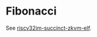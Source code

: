 # Fibonacci

See [riscv32im-succinct-zkvm-elf](https://github.com/kroma-network/sp1/blob/f783c30/tests/fibonacci/elf/riscv32im-succinct-zkvm-elf).
